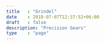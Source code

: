```yaml
---
title   : "Grindel"
date    : 2018-07-07T12:37:52+06:00
draft   : false
description: "Precision Gears"
type    : "page"
---
```

